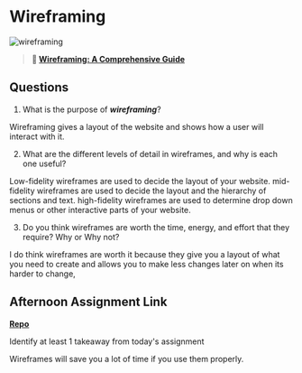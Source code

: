 # Wireframing

![wireframing](https://bcw.blob.core.windows.net/public/img/courses/2293087935019893)

> **📖 [Wireframing: A Comprehensive Guide](https://codeworksacademy.com/fs-student-guide/resources/wk1/06-Wireframing)**

## Questions

1. What is the purpose of ***wireframing***? 

Wireframing gives a layout of the website and shows how a user will interact with it.

2. What are the different levels of detail in wireframes, and why is each one useful?

Low-fidelity wireframes are used to decide the layout of your website. mid-fidelity wireframes are used to decide the layout and the hierarchy of sections and text. high-fidelity wireframes are used to determine drop down menus or other interactive parts of your website.

3. Do you think wireframes are worth the time, energy, and effort that they require? Why or Why not?

I do think wireframes are worth it because they give you a layout of what you need to create and allows you to make less changes later on when its harder to change,

## Afternoon Assignment Link

**[Repo](https://github.com/uwilledw/fs-journal)**

Identify at least 1 takeaway from today's assignment

Wireframes will save you a lot of time if you use them properly.